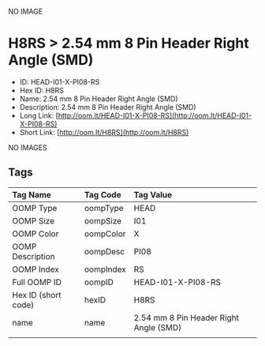 


  
NO IMAGE  
# H8RS > 2.54 mm 8 Pin Header Right Angle (SMD)

- ID: HEAD-I01-X-PI08-RS
- Hex ID: H8RS
- Name: 2.54 mm 8 Pin Header Right Angle (SMD)
- Description: 2.54 mm 8 Pin Header Right Angle (SMD)
- Long Link: [http://oom.lt/HEAD-I01-X-PI08-RS](http://oom.lt/HEAD-I01-X-PI08-RS)
- Short Link: [http://oom.lt/H8RS](http://oom.lt/H8RS)
  
NO IMAGES  
## Tags
  

|Tag Name|Tag Code|Tag Value|
| :--- | :--- | :--- |
|OOMP Type|oompType|HEAD|
|OOMP Size|oompSize|I01|
|OOMP Color|oompColor|X|
|OOMP Description|oompDesc|PI08|
|OOMP Index|oompIndex|RS|
|Full OOMP ID|oompID|HEAD-I01-X-PI08-RS|
|Hex ID (short code)|hexID|H8RS|
|name|name|2.54 mm 8 Pin Header Right Angle (SMD)|
||||
